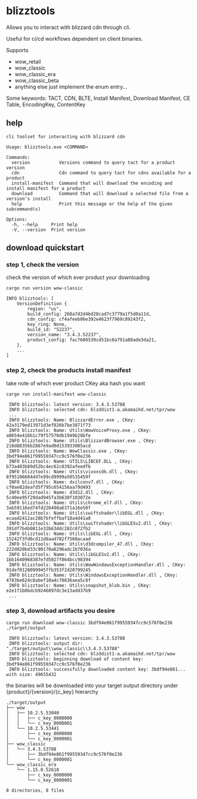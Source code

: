 # blizztools

Allows you to interact with blizzard cdn through cli.

Useful for ci/cd workflows dependent on client binaries.

Supports
- wow_retail
- wow_classic
- wow_classic_era
- wow_classic_beta
- anything else just implement the enum entry...

Some keywords:
TACT, CDN, BLTE, Install Manifest, Download Manifest, CE Table, EncodingKey, ContentKey

## help
```console
cli toolset for interacting with blizzard cdn

Usage: blizztools.exe <COMMAND>

Commands:
  version           Versions command to query tact for a product version
  cdn               Cdn command to query tact for cdns available for a product
  install-manifest  Command that will download the encoding and install manifest for a product
  download          Command that will download a selected file from a version's install
  help              Print this message or the help of the given subcommand(s)

Options:
  -h, --help     Print help
  -V, --version  Print version
````

## download quickstart

### step 1, check the version

check the version of which ever product your downloading 
```console
cargo run version wow-classic

INFO blizztools: [
    VersionDefinition {
        region: "us",
        build_config: 268a7d2d4bd28cad7c3779a1f5d0a11d,
        cdn_config: cf4afeeb86e392e4623f7969c89243f2,
        key_ring: None,
        build_id: "52237",
        version_name: "3.4.3.52237",
        product_config: fac7680539cd51bc0a791a88ade3da21,
    },
    ...
]
```

### step 2, check the products install manifest

take note of which ever product CKey aka hash you want
```console
cargo run install-manifest wow-classic 

 INFO blizztools: latest version: 3.4.3.53788
 INFO blizztools: selected cdn: blzddist1-a.akamaihd.net/tpr/wow
 ...
 INFO blizztools: Name: BlizzardError.exe , CKey: 42a3179ed13971d3ef826b7be3871f73
 INFO blizztools: Name: Utils\WowVoiceProxy.exe , CKey: a8654e416b1c79f57570db1949b28bfe
 INFO blizztools: Name: Utils\BlizzardBrowser.exe , CKey: 210d88356b2867e9ad0d153933005acd
 INFO blizztools: Name: WowClassic.exe , CKey: 3bdf94e861f99559347cc9c576f0e236
 INFO blizztools: Name: UTILS\LIBCEF.DLL , CKey: b73a483b89d52bc4ec62c8392afeedfb
 INFO blizztools: Name: Utils\vivoxsdk.dll , CKey: 8f95106684dd7e99cd9999a50535459f
 INFO blizztools: Name: dxilconv7.dll , CKey: cf0ae82deafd5f795c654156aa79d493
 INFO blizztools: Name: d3d12.dll , CKey: 5c40ee95f29dad945fa3b630f103072e
 INFO blizztools: Name: Utils\chrome_elf.dll , CKey: 3ab59116ed74fd220498a6371a16e50f
 INFO blizztools: Name: Utils\swiftshader\libEGL.dll , CKey: ecaad2412ac28b7bfeffbaf18a4d41a0
 INFO blizztools: Name: Utils\swiftshader\libGLESv2.dll , CKey: 391df7b4b0811e32b63ddc282c072fb2
 INFO blizztools: Name: Utils\libEGL.dll , CKey: 15242f3fd6cd11d8aad782f7560acaad
 INFO blizztools: Name: Utils\d3dcompiler_47.dll , CKey: 222d020bd33c90170a8296adc1b7036a
 INFO blizztools: Name: Utils\libGLESv2.dll , CKey: 1bb1640968387e7d5027f864bcc98394
 INFO blizztools: Name: Utils\WowWindowsExceptionHandler.dll , CKey: 91def0128099945ffb353f2d20799245
 INFO blizztools: Name: Utils\WindowsExceptionHandler.dll , CKey: 4783be624c8abef10a4c70836aea5c8f
 INFO blizztools: Name: Utils\snapshot_blob.bin , CKey: e2e1f1b0bdcb9246897dc3e13add37b9
 ...
```

### step 3, download artifacts you desire

```console
cargo run download wow-classic 3bdf94e861f99559347cc9c576f0e236 ./target/output

 INFO blizztools: latest version: 3.4.3.53788
 INFO blizztools: output dir: "./target/output\\wow_classic\\3.4.3.53788"
 INFO blizztools: selected cdn: blzddist1-a.akamaihd.net/tpr/wow
 INFO blizztools: beginning download of content key: 3bdf94e861f99559347cc9c576f0e236
 INFO blizztools: successfully downloaded content key: 3bdf94e861... with size: 49655432
```

the binaries will be downloaded into your target output directory under {product}/{version}/{c_key} hierarchy
```tree
./target/output
├── wow
│   ├── 10.2.5.53040
│   │   ├── c_key_0000000
│   │   └── c_key_0000001
│   └── 10.2.5.53441
│       ├── c_key_0000000
│       └── c_key_0000001
├── wow_classic
│   └── 3.4.3.53788
│       ├── 3bdf94e861f99559347cc9c576f0e236
│       └── c_key_0000001
└── wow_classic_era
    └── 1.15.0.52610
        ├── c_key_0000000
        └── c_key_0000001

8 directories, 8 files
```
